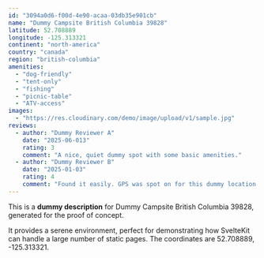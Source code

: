 ```yaml
---
id: "3094a0d6-f00d-4e90-acaa-03db35e901cb"
name: "Dummy Campsite British Columbia 39828"
latitude: 52.708889
longitude: -125.313321
continent: "north-america"
country: "canada"
region: "british-columbia"
amenities:
  - "dog-friendly"
  - "tent-only"
  - "fishing"
  - "picnic-table"
  - "ATV-access"
images:
  - "https://res.cloudinary.com/demo/image/upload/v1/sample.jpg"
reviews:
  - author: "Dummy Reviewer A"
    date: "2025-06-013"
    rating: 3
    comment: "A nice, quiet dummy spot with some basic amenities."
  - author: "Dummy Reviewer B"
    date: "2025-01-03"
    rating: 4
    comment: "Found it easily. GPS was spot on for this dummy location."
---
```


This is a **dummy description** for Dummy Campsite British Columbia 39828, generated for the proof of concept.

It provides a serene environment, perfect for demonstrating how SvelteKit can handle a large number of static pages. The coordinates are 52.708889, -125.313321.
